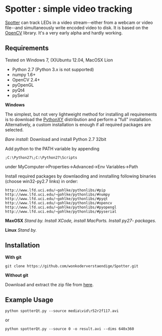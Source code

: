 Spotter : simple video tracking
===============================

[Spotter](http://wonkoderverstaendige.github.com/Spotter) can track LEDs in a video stream--either from a webcam or video file--and simultaneously write encoded video to disk. It is based on the [OpenCV](http://opencv.org/) library. It's a very early alpha and hardly working.

Requirements
------------

Tested on Windows 7, (X)Ubuntu 12.04, MacOSX Lion

- Python 2.7 (Python 3.x is not supported)
- numpy 1.6+
- OpenCV 2.4+
- pyOpenGL
- pyQt4
- pySerial

**Windows**

The simplest, but not very lightweight method for installing all
requirements is to download the [PythonXY](http://code.google.com/p/pythonxy/wiki/Downloads)
distribution and perform a  "full" installation. Alternatively, a custom
installation is enough if all required packages are selected.

_Bare install:_
Download and install Python 2.7 32bit

Add python to the PATH variable by appending 

    ;C:\Python27\;C:\Python27\Scripts

under MyComputer->Properties->Advanced->Env Variables->Path
    
Install required packages by downlaoding and innstalling following binaries
(choose win32-py2.7 links) in order:

    http://www.lfd.uci.edu/~gohlke/pythonlibs/#pip
    http://www.lfd.uci.edu/~gohlke/pythonlibs/#numpy
    http://www.lfd.uci.edu/~gohlke/pythonlibs/#pyqt
    http://www.lfd.uci.edu/~gohlke/pythonlibs/#opencv
    http://www.lfd.uci.edu/~gohlke/pythonlibs/#pyopengl
    http://www.lfd.uci.edu/~gohlke/pythonlibs/#pyserial

**MaxOSX**
*Stand by.*
*Install XCode, install MacPorts. Install py27- packages.*

**Linux**
*Stand by.*

Installation
------------

**With git**

    git clone https://github.com/wonkoderverstaendige/Spotter.git

**Without git**

Download and extract the zip file from [here](https://github.com/wonkoderverstaendige/Spotter/archive/master.zip).

Example Usage
-------------

    python spotterQt.py --source media\vid\r52r2f117.avi

or

    python spotterQt.py --source 0 -o result.avi --dims 640x360